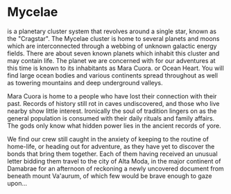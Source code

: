 # Mycelae
is a planetary cluster system that revolves around a single star, known as the
"Cragstar". The Mycelae cluster is home to several planets and moons which are
interconnected through a webbing of unknown galactic energy fields. There are
about seven known planets which inhabit this cluster and may contain life. The
planet we are concerned with for our adventures at this time is known to its
inhabitants as
Mara Cuora. or Ocean Heart. You will find large ocean bodies and various continents
spread throughout as well as towering mountains and deep underground valleys.

Mara Cuora
is home to a people who have lost their connection with their past. Records of
history still rot in caves undiscovered, and those who live nearby show little
interest. Ironically the soul of tradition lingers on as the general population
is consumed with their daily rituals and family affairs. The gods only know what
hidden power lies in the ancient records of yore. 

We find our crew still caught
in the anxiety of keeping to the routine of home-life, or heading out for
adventure, as they have yet to discover the bonds that bring them together. Each
of them having received an
unusual letter
bidding them travel to the city of
Alta Moda, in the major continent of
Damabrae
for an afternoon of reckoning a newly uncovered document from beneath mount
Va'aurum, of which few would be brave enough to gaze upon...
